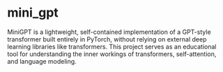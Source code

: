 # mini_gpt
MiniGPT is a lightweight, self-contained implementation of a GPT-style transformer built entirely in PyTorch, without relying on external deep learning libraries like transformers. This project serves as an educational tool for understanding the inner workings of transformers, self-attention, and language modeling.

